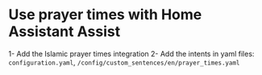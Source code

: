 # Use prayer times with Home Assistant Assist

1- Add  the Islamic prayer times integration
2- Add the intents in yaml files: `configuration.yaml`, `/config/custom_sentences/en/prayer_times.yaml`

